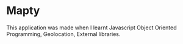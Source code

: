 # Mapty
This application was made when I learnt Javascript Object Oriented Programming, Geolocation, External libraries.
